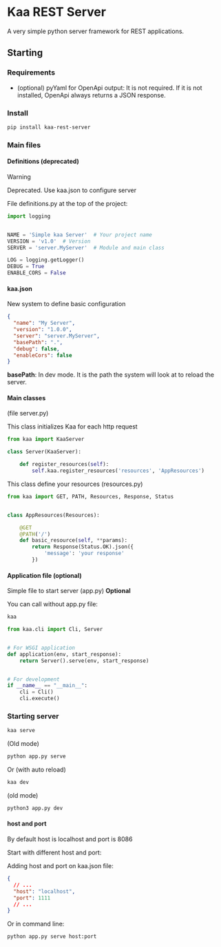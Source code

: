 # Kaa REST Server

A very simple python server framework for REST applications.

## Starting

### Requirements

- (optional) pyYaml for OpenApi output: It is not required.
  If it is not installed, OpenApi always returns a JSON response.

### Install

```bash
pip install kaa-rest-server
```

### Main files

#### Definitions (deprecated)

> [!WARNING]
> Deprecated. Use kaa.json to configure server

File definitions.py at the top of the project:

```python
import logging


NAME = 'Simple kaa Server'  # Your project name
VERSION = 'v1.0'  # Version
SERVER = 'server.MyServer'  # Module and main class

LOG = logging.getLogger()
DEBUG = True
ENABLE_CORS = False
```

#### kaa.json

New system to define basic configuration

```json
{
  "name": "My Server",
  "version": "1.0.0",
  "server": "server.MyServer",
  "basePath": ".",
  "debug": false,
  "enableCors": false
}
```

**basePath**: In dev mode. It is the path the system will look at to reload the server.

#### Main classes

(file server.py)

This class initializes Kaa for each http request

```python
from kaa import KaaServer

class Server(KaaServer):

    def register_resources(self):
        self.kaa.register_resources('resources', 'AppResources')
```

This class define your resources (resources.py)

```python
from kaa import GET, PATH, Resources, Response, Status


class AppResources(Resources):

    @GET
    @PATH('/')
    def basic_resource(self, **params):
        return Response(Status.OK).json({
            'message': 'your response'
        })
```

#### Application file (optional)

Simple file to start server (app.py) **Optional**

You can call without app.py file:

```bash
kaa
```

```python
from kaa.cli import Cli, Server


# For WSGI application
def application(env, start_response):
    return Server().serve(env, start_response)


# For development
if __name__ == "__main__":
    cli = Cli()
    cli.execute()

```

### Starting server

```bash
kaa serve
```

(Old mode)

```bash
python app.py serve
```

Or (with auto reload)

```bash
kaa dev
```

(old mode)

```bash
python3 app.py dev
```

#### host and port

By default host is localhost and port is 8086

Start with different host and port:

Adding host and port on kaa.json file:

```json
{
  // ...
  "host": "localhost",
  "port": 1111
  // ...
}
```

Or in command line:

```bash
python app.py serve host:port
```
